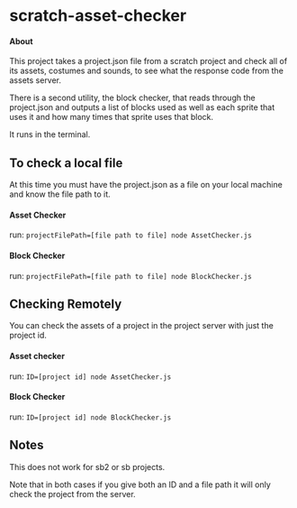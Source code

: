 # scratch-asset-checker
#### About
This project takes a project.json file from a scratch project and check all of its assets, costumes and sounds, to see what the response code from the assets server.  

There is a second utility, the block checker, that reads through the project.json and outputs a list of blocks used as well as each sprite that uses it and how many times that sprite uses that block.

It runs in the terminal.

## To check a local file
At this time you must have the project.json as a file on your local machine and know the file path to it.

#### Asset Checker
run:
`projectFilePath=[file path to file] node AssetChecker.js`

#### Block Checker
run:
`projectFilePath=[file path to file] node BlockChecker.js`

## Checking Remotely
You can check the assets of a project in the project server with just the project id.

#### Asset checker
run:
`ID=[project id] node AssetChecker.js`

#### Block Checker
run:
`ID=[project id] node BlockChecker.js`

## Notes
This does not work for sb2 or sb projects.

Note that in both cases if you give both an ID and a file path it will only check the project from the server.

